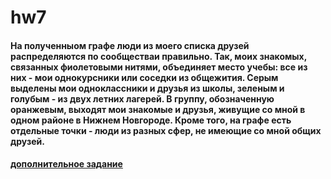 # hw7
#### На полученныом графе люди из моего списка друзей распределяются по сообществаи правильно. Так, моих знакомых, связанных фиолетовыми нитями, объединяет место учебы: все из них - мои однокурсники или соседки из общежития. Серым выделены мои одноклассники и друзья из школы, зеленым и голубым - из двух летних лагерей. В группу, обозначенную оранжевым, выходят мои знакомые и друзья, живущие со мной в одном районе в Нижнем Новгороде. Кроме того, на графе есть отдельные точки - люди из разных сфер, не имеющие со мной общих друзей. 
#### [дополнительное задание](https://f5679.github.io/hw7/)
